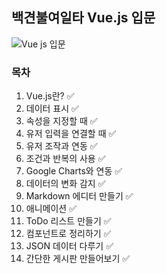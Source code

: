 ## 백견불여일타 Vue.js 입문
![Vue js 입문](https://user-images.githubusercontent.com/52479435/91760353-302a5780-ec0e-11ea-9442-0ca62e6c3516.jpg)
  
### 목차  
1. Vue.js란? :white_check_mark:
2. 데이터 표시 :white_check_mark:
3. 속성을 지정할 때 :white_check_mark:
4. 유저 입력을 연결할 때 :white_check_mark:
5. 유저 조작과 연동 :white_check_mark:
6. 조건과 반복의 사용 :white_check_mark:
7. Google Charts와 연동 :white_check_mark:
8. 데이터의 변화 감지 :white_check_mark:
9. Markdown 에디터 만들기 :white_check_mark:
10. 애니메이션 :white_check_mark:
11. ToDo 리스트 만들기 :white_check_mark:
12. 컴포넌트로 정리하기 :white_check_mark:
13. JSON 데이터 다루기 :white_check_mark:
14. 간단한 게시판 만들어보기 :white_check_mark: